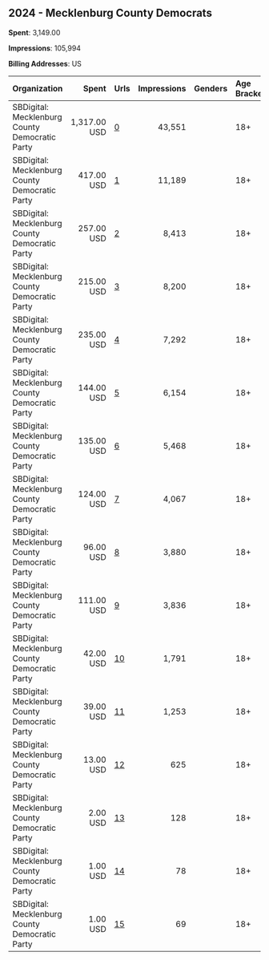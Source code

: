 ## 2024 - Mecklenburg County Democrats 
**Spent**: 3,149.00

**Impressions**: 105,994

**Billing Addresses**: US

|Organization|Spent|Urls|Impressions|Genders|Age Brackets|Country Codes|
|:---|---:|:---|---:|:---|:---|:---|
|SBDigital: Mecklenburg County Democratic Party|1,317.00 USD|[0](https://www.snap.com/political-ads/asset/40223ab8f1e5bf10ab9b86a31c1ab916e5567c628f8762e96a3ba6717b90e4ff?mediaType=mp4)|43,551||18+|united states|
|SBDigital: Mecklenburg County Democratic Party|417.00 USD|[1](https://www.snap.com/political-ads/asset/7fd52f8748e5e684087dd0a0dbfff2ea6db3bd5b9c6ef793088c76937478d496?mediaType=mp4)|11,189||18+|united states|
|SBDigital: Mecklenburg County Democratic Party|257.00 USD|[2](https://www.snap.com/political-ads/asset/b71d5e74f533d05a422acd5d395d9db289c2923133eca25344253ed889cf173b?mediaType=mp4)|8,413||18+|united states|
|SBDigital: Mecklenburg County Democratic Party|215.00 USD|[3](https://www.snap.com/political-ads/asset/4b054084099dc4ae5b8a2ec2f3542ffe0f70c4642bc1f85a64172cf79c58929b?mediaType=mp4)|8,200||18+|united states|
|SBDigital: Mecklenburg County Democratic Party|235.00 USD|[4](https://www.snap.com/political-ads/asset/49c7122094ddf605c449e4d6ceee02ca5f9aa356cf9386965bbdf7088dba11ad?mediaType=mp4)|7,292||18+|united states|
|SBDigital: Mecklenburg County Democratic Party|144.00 USD|[5](https://www.snap.com/political-ads/asset/29a2698ea98ad6934dee333addbfd199696552a836f6ac677434d7c5cbc2042f?mediaType=mp4)|6,154||18+|united states|
|SBDigital: Mecklenburg County Democratic Party|135.00 USD|[6](https://www.snap.com/political-ads/asset/cf2d56f946c0e63b787c23090bc9721dabe45741c802f1fb61d477722297ab0b?mediaType=mp4)|5,468||18+|united states|
|SBDigital: Mecklenburg County Democratic Party|124.00 USD|[7](https://www.snap.com/political-ads/asset/9f2460f55282ee2150582b5a5e413b6166626e2124559a87c1322b04969e11aa?mediaType=mp4)|4,067||18+|united states|
|SBDigital: Mecklenburg County Democratic Party|96.00 USD|[8](https://www.snap.com/political-ads/asset/94a5da267d4f95199d54b7c73feb6b6922005310b487cd38964648f05116ddde?mediaType=mp4)|3,880||18+|united states|
|SBDigital: Mecklenburg County Democratic Party|111.00 USD|[9](https://www.snap.com/political-ads/asset/8a1f618bd000996d717f56d1a51c9c5a70af7db440f39e32209f4706f39aff70?mediaType=mp4)|3,836||18+|united states|
|SBDigital: Mecklenburg County Democratic Party|42.00 USD|[10](https://www.snap.com/political-ads/asset/29fe29100c75c02643be5b07401bbf63ee44593729579067b6592f17f9a658da?mediaType=mp4)|1,791||18+|united states|
|SBDigital: Mecklenburg County Democratic Party|39.00 USD|[11](https://www.snap.com/political-ads/asset/48a7a1c297b634aa78a10e63c916f264bc73cf4b0649a687b9ecad33184364de?mediaType=mp4)|1,253||18+|united states|
|SBDigital: Mecklenburg County Democratic Party|13.00 USD|[12](https://www.snap.com/political-ads/asset/2b12d9004514ca453ef799f22385426f5b79c411544e55bab797b66ac086f006?mediaType=mp4)|625||18+|united states|
|SBDigital: Mecklenburg County Democratic Party|2.00 USD|[13](https://www.snap.com/political-ads/asset/428e0bfd62587e8f98e46ce1db9f622ca8ef1a4f8bdde97b3d0e11387f8d44a9?mediaType=mp4)|128||18+|united states|
|SBDigital: Mecklenburg County Democratic Party|1.00 USD|[14](https://www.snap.com/political-ads/asset/715b2817390f1eb38e4e70c0af0438605e654bb4ce279a20c6bad72861e9d334?mediaType=mp4)|78||18+|united states|
|SBDigital: Mecklenburg County Democratic Party|1.00 USD|[15](https://www.snap.com/political-ads/asset/bbc00a5fa4deb14b6aa6539ec8c196ec95e2347ddc6c5d9950736f065117da72?mediaType=mp4)|69||18+|united states|
